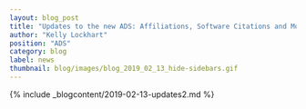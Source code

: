 ```yaml
---
layout: blog_post
title: "Updates to the new ADS: Affiliations, Software Citations and More"
author: "Kelly Lockhart"
position: "ADS"
category: blog
label: news
thumbnail: blog/images/blog_2019_02_13_hide-sidebars.gif
---
```


{% include _blogcontent/2019-02-13-updates2.md %}